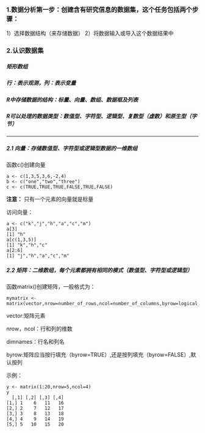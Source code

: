 ### 1.数据分析第一步：创建含有研究信息的数据集，这个任务包括两个步骤：
  1）选择数据结构（来存储数据）
  2）将数据输入或导入这个数据结果中
 
### 2.认识数据集

##### **矩形数组**
##### **行：表示观测，列：表示变量**
##### **R中存储数据的结构：标量、向量、数组、数据框及列表**
##### **R可以处理的数据类型：数值型、字符型、逻辑型、复数型（虚数）和原生型（字节）**
 
---------------------------------------------------------------------------------------
##### 2.1 向量：存储数值型、字符型或逻辑型数据的一维数组
  
  函数c()创建向量
  
    a <- c(1,3,5,3,6,-2,4)
    b <- c("one","two","three")
    c <- c(TRUE,TRUE,TRUE,FALSE,TRUE,FALSE)
  
  **注意：** 只有一个元素的向量就是标量
  
  访问向量：
  
    a <- c("k","j","h","a","c","m")
    a[3]
    [1] "h"
    a[c(1,3,5)]
    [1] "k","h","c"
    a[2:6]
    [1] "j","h","a","c","m"
    
##### 2.2 矩阵：二维数组，每个元素都拥有相同的模式（数值型、字符型或逻辑型）
  
  函数matrix()创建矩阵，一般格式为：
    
    mymatrix <- matrix(vector,nrow=number_of_rows,ncol=number_of_columns,byrow=logical_value,dimnames=list(char_vector_rownames,char_vector_colnames))
    
  vector:矩阵元素
   
  nrow，ncol：行和列的维数
   
  dimnames：行名和列名
   
  byrow:矩阵应当按行填充（byrow=TRUE）,还是按列填充（byrow=FALSE）,默认按列
  
  示例：
    
    y <- matrix(1:20,nrow=5,ncol=4)
    y
      [,1] [,2] [,3] [,4]
    [1,] 1    6   11   16
    [2,] 2    7   12   17
    [3,] 3    8   13   18
    [4,] 4    9   14   19
    [5,] 5   10   15   20

